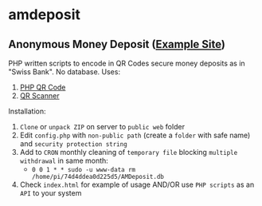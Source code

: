 # amdeposit
## Anonymous Money Deposit ([Example Site](https://zygtech.pl/amdeposit/))

PHP written scripts to encode in QR Codes secure money deposits as in "Swiss Bank". No database. Uses:

1. [PHP QR Code](http://phpqrcode.sourceforge.net/)
2. [QR Scanner](https://nimiq.github.io/qr-scanner/)

Installation:
1. `Clone` or `unpack ZIP` on server to `public web` folder
2. Edit `config.php` with `non-public path` (create a `folder` with safe name) and `security protection string`
3. Add to `CRON` monthly cleaning of `temporary file` blocking `multiple withdrawal` in same month:
    + `0 0 1 * * sudo -u www-data rm /home/pi/74d4ddea0d225d5/AMDeposit.db`
4. Check `index.html` for example of usage AND/OR use `PHP scripts` as an `API` to your system
